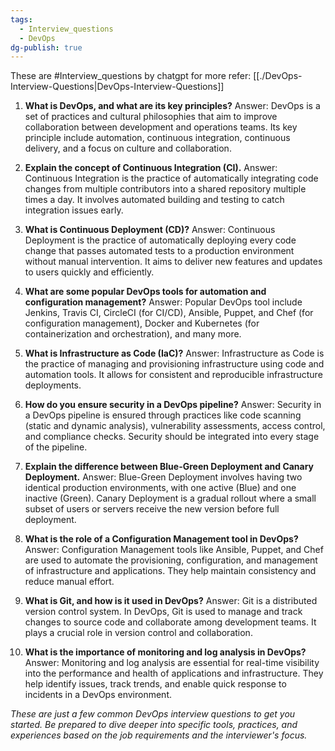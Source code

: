 ```yaml
---
tags:
  - Interview_questions
  - DevOps
dg-publish: true
---
```


These are #Interview_questions by chatgpt for more refer: [[./DevOps-Interview-Questions|DevOps-Interview-Questions]]

1. **What is DevOps, and what are its key principles?**
Answer: DevOps is a set of practices and cultural philosophies that aim to improve collaboration
between development and operations teams. Its key principle include automation, continuous integration, continuous delivery, and a focus on culture and collaboration.

2. **Explain the concept of Continuous Integration (CI).**
Answer: Continuous Integration is the practice of automatically integrating code changes from multiple contributors into a shared repository multiple times a day. It involves automated building and testing to catch integration issues early.

3. **What is Continuous Deployment (CD)?**
Answer: Continuous Deployment is the practice of automatically deploying every code change that
passes automated tests to a production environment without manual intervention. It aims to
deliver new features and updates to users quickly and efficiently.

4. **What are some popular DevOps tools for automation and configuration management?**
Answer: Popular DevOps tool include Jenkins, Travis CI, CircleCI (for CI/CD), Ansible, Puppet, and
Chef (for configuration management), Docker and Kubernetes (for containerization and orchestration), and many more.

5. **What is Infrastructure as Code (IaC)?**
Answer: Infrastructure as Code is the practice of managing and provisioning infrastructure using code and automation tools. It allows for consistent and reproducible infrastructure deployments.

6. **How do you ensure security in a DevOps pipeline?**
Answer: Security in a DevOps pipeline is ensured through practices like code scanning (static
and dynamic analysis), vulnerability assessments, access control, and compliance checks. Security should be integrated into every stage of the pipeline.

7. **Explain the difference between Blue-Green Deployment and Canary Deployment.**
Answer: Blue-Green Deployment involves having two identical production environments, with one
active (Blue) and one inactive (Green). Canary Deployment is a gradual rollout where a small
subset of users or servers receive the new version before full deployment.

8. **What is the role of a Configuration Management tool in DevOps?**
Answer: Configuration Management tools like Ansible, Puppet, and Chef are used to
automate the provisioning, configuration, and management of infrastructure and applications.
They help maintain consistency and reduce manual effort.

9. **What is Git, and how is it used in DevOps?**
Answer: Git is a distributed version control system. In DevOps, Git is used to manage and track changes to source code and collaborate among development teams. It plays
a crucial role in version control and collaboration.

10. **What is the importance of monitoring and log analysis in DevOps?**
Answer: Monitoring and log analysis are essential for real-time visibility into the performance and
health of applications and infrastructure. They help identify issues, track trends, and enable
quick response to incidents in a DevOps environment.

_These are just a few common DevOps interview questions to get you started.
Be prepared to dive deeper into specific tools, practices, and experiences based on the job
requirements and the interviewer's focus._


